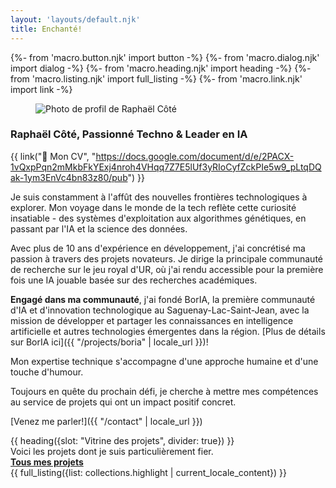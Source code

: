```yaml
---
layout: 'layouts/default.njk'
title: Enchanté!
---
```


{%- from 'macro.button.njk' import button -%}
{%- from 'macro.dialog.njk' import dialog -%}
{%- from 'macro.heading.njk' import heading -%}
{%- from 'macro.listing.njk' import full_listing -%}
{%- from 'macro.link.njk' import link -%}


<article class="{{ site.prose }}">
  <div class="mx-auto max-w-xl lg:gap-16 lg:grid lg:max-w-none lg:grid-cols-2">
    <aside class="lg:order-last mb-5">
      <figure class="mx-auto max-w-4xl">
        <img src="{{ '/' | url }}_assets/img/linkedin-profile.jpg" alt="Photo de profil de Raphaël Côté" class="h-100 w-full object-center object-cover rounded-2xl">
      </figure>
    </aside>
    <article>


### Raphaël Côté, Passionné Techno & Leader en IA


{{ link("📄 Mon CV", "https://docs.google.com/document/d/e/2PACX-1vQxpPqn2mMkbFkYExj4nroh4VHqq7Z7E5lUf3yRIoCyfZckPIe5w9_pLtqDQak-1ym3EnVc4bn83z80/pub") }}

Je suis constamment à l'affût des nouvelles frontières technologiques à explorer. Mon voyage dans le monde de la tech reflète cette curiosité insatiable - des systèmes d'exploitation aux algorithmes génétiques, en passant par l'IA et la science des données.

Avec plus de 10 ans d'expérience en développement, j'ai concrétisé ma passion à travers des projets novateurs. Je dirige la principale communauté de recherche sur le jeu royal d'UR, où j'ai rendu accessible pour la première fois une IA jouable basée sur des recherches académiques. 

**Engagé dans ma communauté**, j'ai fondé BorIA, la première communauté d'IA et d'innovation technologique au Saguenay-Lac-Saint-Jean, avec la mission de développer et partager les connaissances en intelligence artificielle et autres technologies émergentes dans la région. [Plus de détails sur BorIA ici]({{ "/projects/boria" | locale_url }})!

Mon expertise technique s'accompagne d'une approche humaine et d'une touche d'humour.

Toujours en quête du prochain défi, je cherche à mettre mes compétences au service de projets qui ont un impact positif concret.

[Venez me parler!]({{ "/contact" | locale_url }})


</article>
</div>

</article>
{{ heading({slot: "Vitrine des projets", divider: true}) }}


<div class="pt-3 flex items-end justify-between">
  <div class="text-l">Voici les projets dont je suis particulièrement fier.</div>
  <a href="{{ "/projects" | locale_url }}" class="text-(lg sec-600) leading-tight font-semibold inline-block [&:after]:(w-full h-0.5 bg-current block opacity-50 scale-0 motion-safe:(transition) content-['']) [&:hover:after,&:focus:after]:(scale-100)"><strong class="text-l">Tous mes projets <iconify-icon icon="mdi:arrow-right" inline="false" class="iconify text-xl" noobserver></iconify-icon></strong></a>
</div>
{{ full_listing({list: collections.highlight | current_locale_content}) }}